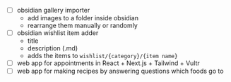 - [ ] obsidian gallery importer
	- add images to a folder inside obsidian
	- rearrange them manually or randomly
- [ ] obsidian wishlist item adder
	- title
	- description (.md)
	- adds the items to `wishlist/{category}/{item name}`
- [ ] web app for appointments in React + Next.js + Tailwind + Vultr
- [ ] web app for making recipes by answering questions which foods go to
